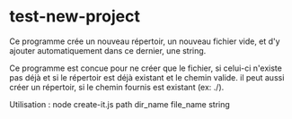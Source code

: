# test-new-project

Ce programme crée un nouveau répertoir, un nouveau fichier vide, et d'y ajouter automatiquement dans ce dernier, une string.

Ce programme est concue pour ne créer que le fichier, si celui-ci n'existe pas déjà et si le répertoir est déjà existant et le chemin valide.
il peut aussi créer un répertoir, si le chemin fournis est existant (ex: ./).

Utilisation : node create-it.js path dir_name file_name string